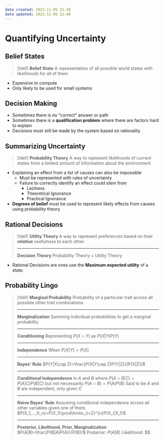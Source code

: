 ```yaml
---
date created: 2023-11-05 21:38
date updated: 2023-11-05 22:40
---
```


# Quantifying Uncertainty

## Belief States

> [!def]
> **Belief State**
> A representation of all possible world states with likelihoods for all of them

- Expensive to compute
- Only likely to be used for small systems

## Decision Making

- Sometimes there is no "correct" answer or path
- Sometimes there is a **qualification problem** where there are factors hard to explain
- Decisions must still be made by the system based on rationality

## Summarizing Uncertainty

> [!def]
> **Probability Theory**
> A way to represent likelihoods of current states from a limited amount of information about the environment

- Explaining an effect from a list of causes can also be impossible
  - Must be represented with rules of uncertainty
  - Failure to correctly identify an effect could stem from
    - Laziness
    - Theoretical Ignorance
    - Practical Ignorance
- **Degrees of belief** must be used to represent likely effects from causes using probability theory

## Rational Decisions

> [!def]
> **Utility Theory**
> A way to represent preferences based on their **relative** usefulness to each other.
>
> ---
>
> **Decision Theory**
> Probability Theory + Utility Theory

- Rational Decisions are ones use the **Maximum expected utility** of a state.

## Probability Lingo

> [!def]
> **Marginal Probability**
> Probability of a particular trait across all possible other trait combinations
>
> ---
>
> **Marginalization**
> Summing individual probabilities to get a marginal probability
>
> ---
>
> **Conditioning**
> Representing $P(X\cap Y)$ as $P(X|Y)P(Y)$
>
> ---
>
> **Independence**
> When $P(X|Y)=P(X)$
>
> ---
>
> **Bayes' Rule**
> $P(Y|X\cap Z)=\frac{P(X|Y\cap Z)P(Y|Z)}{P(X|Z)}$
>
> ---
>
> **Conditional Independence**
> In $A$ and $B$ where
> $P(A\cap B|C)=P(A|C)P(B|C)$
> but not necessarily
> $P(A\cap B)=P(A)P(B)$
> Said to be $A$ and $B$ are independent, only given $C$
>
> ---
>
> **Naive Bayes' Rule**
> Assuming conditional independence across all other variables given one of them.
> $P(X_1,...,X_n)=P(X_1)\prod\limits_{i=2}^{n}P(X_i|X_1)$
> 
> ---
> 
> **Posterior, Likelihood, Prior, Marginalization**
> $P(A|B)=\frac{P(B|A)P(A)}{P(B)}$
> Posterior: $P(A|B)$
> Likelihood: $$
